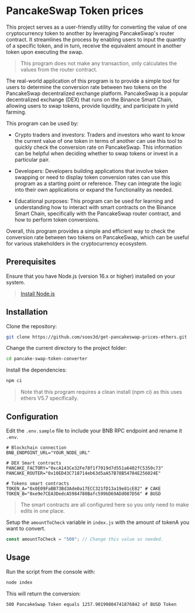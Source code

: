 # PancakeSwap Token prices
 
This project serves as a user-friendly utility for converting the value of one cryptocurrency token to another by leveraging PancakeSwap's router contract. It streamlines the process by enabling users to input the quantity of a specific token, and in turn, receive the equivalent amount in another token upon executing the swap.

> This program does not make any transaction, only calculates the values from the router contract.

The real-world application of this program is to provide a simple tool for users to determine the conversion rate between two tokens on the PancakeSwap decentralized exchange platform. PancakeSwap is a popular decentralized exchange (DEX) that runs on the Binance Smart Chain, allowing users to swap tokens, provide liquidity, and participate in yield farming.

This program can be used by:

* Crypto traders and investors: Traders and investors who want to know the current value of one token in terms of another can use this tool to quickly check the conversion rate on PancakeSwap. This information can be helpful when deciding whether to swap tokens or invest in a particular pair.

* Developers: Developers building applications that involve token swapping or need to display token conversion rates can use this program as a starting point or reference. They can integrate the logic into their own applications or expand the functionality as needed.

* Educational purposes: This program can be used for learning and understanding how to interact with smart contracts on the Binance Smart Chain, specifically with the PancakeSwap router contract, and how to perform token conversions.

Overall, this program provides a simple and efficient way to check the conversion rate between two tokens on PancakeSwap, which can be useful for various stakeholders in the cryptocurrency ecosystem.

## Prerequisites
Ensure that you have Node.js (version 16.x or higher) installed on your system.

> [Install Node.js](https://nodejs.org/en/download)

## Installation

Clone the repository:

```sh
git clone https://github.com/soos3d/get-pancakeswap-prices-ethers.git
```

Change the current directory to the project folder:

```sh
cd pancake-swap-token-converter
```

Install the dependencies:

```sh
npm ci
```

> Note that this program requires a clean install (npm ci) as this uses ethers V5.7 specifically.

## Configuration

Edit the `.env.sample` file to include your BNB RPC endpoint and rename it `.env`.

```env
# Blockchain connection
BNB_ENDPOINT_URL="YOUR_NODE_URL"

# DEX Smart contracts 
PANCAKE_FACTORY="0xcA143Ce32Fe78f1f7019d7d551a6402fC5350c73"
PANCAKE_ROUTER="0x10ED43C718714eb63d5aA57B78B54704E256024E"

# Tokens smart contracts
TOKEN_A="0x0E09FaBB73Bd3Ade0a17ECC321fD13a19e81cE82" # CAKE
TOKEN_B="0xe9e7CEA3DedcA5984780Bafc599bD69ADd087D56" # BUSD
```

> The smart contracts are all configured here so you only need to make edits in one place.

Setup the `amountToCheck` variable in `index.js` with the amount of tokenA you want to convert.

```js
const amountToCheck = "500"; // Change this value as needed.
```

## Usage

Run the script from the console with:

```sh
node index
```

This will return the conversion:

```sh
500 PancakeSwap Token equals 1257.90199804741876842 of BUSD Token
```
